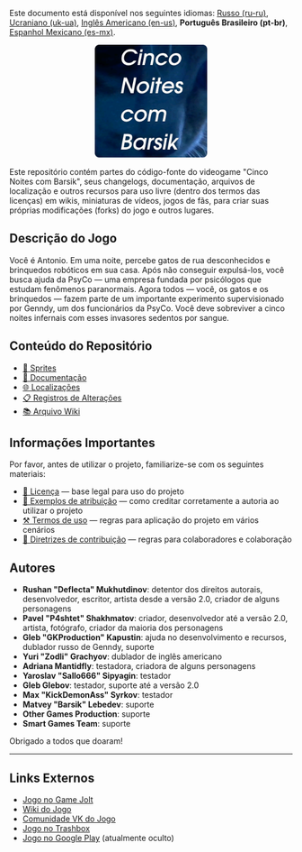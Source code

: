 Este documento está disponível nos seguintes idiomas: [Russo (ru-ru)](/docs/README_ru-ru.md), [Ucraniano (uk-ua)](/docs/README_uk-ua.md), [Inglês Americano (en-us)](/README.md), **Português Brasileiro (pt-br)**, [Espanhol Mexicano (es-mx)](/docs/README_es-mx.md).

<p align="center">
  <img src="/sprites/repo_icon_pt-br.png" alt="Ícone do repositório com o texto “Cinco noites com Barsik”" width="200" />
</p>

Este repositório contém partes do código-fonte do videogame "Cinco Noites com Barsik", seus changelogs, documentação, arquivos de localização e outros recursos para uso livre (dentro dos termos das licenças) em wikis, miniaturas de vídeos, jogos de fãs, para criar suas próprias modificações (forks) do jogo e outros lugares.

## Descrição do Jogo

Você é Antonio. Em uma noite, percebe gatos de rua desconhecidos e brinquedos robóticos em sua casa. Após não conseguir expulsá-los, você busca ajuda da PsyCo — uma empresa fundada por psicólogos que estudam fenômenos paranormais. Agora todos — você, os gatos e os brinquedos — fazem parte de um importante experimento supervisionado por Genndy, um dos funcionários da PsyCo. Você deve sobreviver a cinco noites infernais com esses invasores sedentos por sangue.

## Conteúdo do Repositório

* [👾 Sprites](/sprites/)
* [📖 Documentação](/docs/)
* [🌐 Localizações](/langs/)
* [📋 Registros de Alterações](/changelogs/)
* [📚 Arquivo Wiki](/wiki/)

## Informações Importantes

Por favor, antes de utilizar o projeto, familiarize-se com os seguintes materiais:

* [📜 Licença](/docs/LICENSE_pt-br.md) — base legal para uso do projeto
* [👤 Exemplos de atribuição](/docs/ATTRIBUTION_pt-br.md) — como creditar corretamente a autoria ao utilizar o projeto
* [⚒️ Termos de uso](/docs/TERMS_OF_USE_pt-br.md) — regras para aplicação do projeto em vários cenários
* [🤝 Diretrizes de contribuição](/docs/CONTRIBUTING_pt-br.md) — regras para colaboradores e colaboração

## Autores

* **Rushan "Deflecta" Mukhutdinov**: detentor dos direitos autorais, desenvolvedor, escritor, artista desde a versão 2.0, criador de alguns personagens
* **Pavel "P4shtet" Shakhmatov**: criador, desenvolvedor até a versão 2.0, artista, fotógrafo, criador da maioria dos personagens
* **Gleb "GKProduction" Kapustin**: ajuda no desenvolvimento e recursos, dublador russo de Genndy, suporte
* **Yuri "Zodli" Grachyov**: dublador de inglês americano
* **Adriana Mantidfly**: testadora, criadora de alguns personagens
* **Yaroslav "Sallo666" Sipyagin**: testador
* **Gleb Glebov**: testador, suporte até a versão 2.0
* **Max "KickDemonAss" Syrkov**: testador
* **Matvey "Barsik" Lebedev**: suporte
* **Other Games Production**: suporte
* **Smart Games Team**: suporte

Obrigado a todos que doaram!

---

## Links Externos

* [Jogo no Game Jolt](https://gamejolt.com/games/fnwb/653514)
* [Wiki do Jogo](https://five-nights-with-barsik.fandom.com/ru/wiki/Вики_серий_«Одна_ночь_с_Котей»_и_«Пять_ночей_с_Барсиком»)
* [Comunidade VK do Jogo](https://vk.com/fivenightswithbarsik)
* [Jogo no Trashbox](https://trashbox.ru/link/pyat-nochej-u-barsika-android)
* [Jogo no Google Play](https://play.google.com/store/apps/details?id=ru.deflecta.fnwb) (atualmente oculto)
